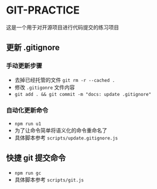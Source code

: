 # GIT-PRACTICE

这是一个用于对开源项目进行代码提交的练习项目
## 更新 .gitignore

### 手动更新步骤

- 去掉已经托管的文件 `git rm -r --cached .`
- 修改 `.gitigonre` 文件内容
- `git add . && git commit -m "docs: update .gitignore"`

### 自动化更新命令

- `npm run u1`
- 为了让命令简单将语义化的命令重命名了
- 具体脚本参考 `scripts/update.gitignore.js`

## 快捷 git 提交命令

- `npm run gc`
- 具体脚本参考 `scripts/git.js`
